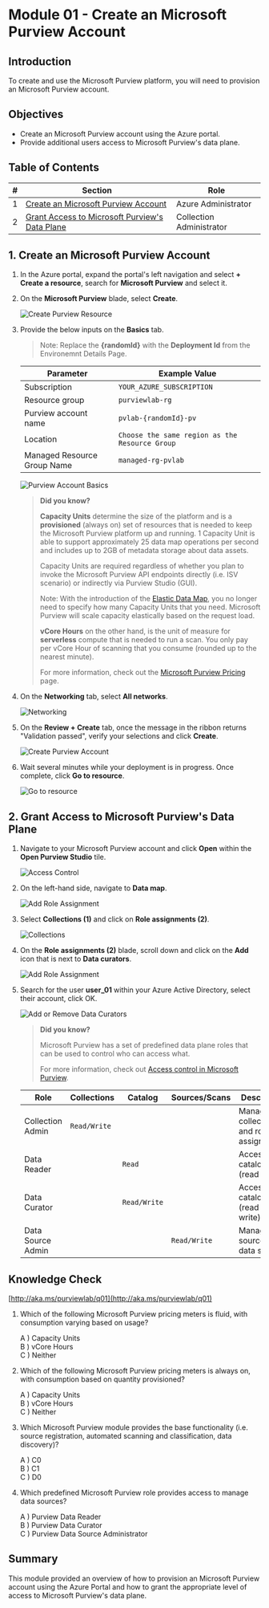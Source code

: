 # Module 01 - Create an Microsoft Purview Account

## Introduction

To create and use the Microsoft Purview platform, you will need to provision an Microsoft Purview account.

## Objectives

* Create an Microsoft Purview account using the Azure portal.
* Provide additional users access to Microsoft Purview's data plane.

## Table of Contents

| #  | Section | Role |
| --- | --- | --- |
| 1 | [Create an Microsoft Purview Account](#1-create-an-azure-purview-account) | Azure Administrator |
| 2 | [Grant Access to Microsoft Purview's Data Plane](#2-grant-access-to-azure-purviews-data-plane) | Collection Administrator |

## 1. Create an Microsoft Purview Account

1. In the Azure portal, expand the portal's left navigation and select **+ Create a resource**, search for **Microsoft Purview** and select it.

2. On the **Microsoft Purview** blade, select **Create**.

    ![Create Purview Resource](../images/module01/purv1.png)

3. Provide the below inputs on the **Basics** tab.  

    > Note: Replace the **{randomId}** with the **Deployment Id** from the Environemnt Details Page.

    | Parameter  | Example Value |
    | --- | --- |
    | Subscription | `YOUR_AZURE_SUBSCRIPTION` |
    | Resource group | `purviewlab-rg` |
    | Purview account name | `pvlab-{randomId}-pv` |
    | Location | `Choose the same region as the Resource Group` |
    | Managed Resource Group Name | `managed-rg-pvlab` |

    ![Purview Account Basics](../images/module01/purv2.png)

    > **Did you know?**
    >
    > **Capacity Units** determine the size of the platform and is a **provisioned** (always on) set of resources that is needed to keep the Microsoft Purview platform up and running. 1 Capacity Unit is able to support approximately 25 data map operations per second and includes up to 2GB of metadata storage about data assets.
    >
    > Capacity Units are required regardless of whether you plan to invoke the Microsoft Purview API endpoints directly (i.e. ISV scenario) or indirectly via Purview Studio (GUI).
    >
    > Note: With the introduction of the [Elastic Data Map](https://docs.microsoft.com/en-us/azure/purview/concept-elastic-data-map), you no longer need to specify how many Capacity Units that you need. Microsoft Purview will scale capacity elastically based on the request load.
    > 
    > **vCore Hours** on the other hand, is the unit of measure for **serverless** compute that is needed to run a scan. You only pay per vCore Hour of scanning that you consume (rounded up to the nearest minute).
    >
    > For more information, check out the [Microsoft Purview Pricing](https://azure.microsoft.com/en-us/pricing/details/azure-purview/) page.

4. On the **Networking** tab, select **All networks**.
   
    ![Networking](../images/module01/purv3.png)

5. On the **Review + Create** tab, once the message in the ribbon returns "Validation passed", verify your selections and click **Create**.

    ![Create Purview Account](../images/module01/purv4.png)

6. Wait several minutes while your deployment is in progress. Once complete, click **Go to resource**.

    ![Go to resource](../images/module01/Mod1-purview05.png)

## 2. Grant Access to Microsoft Purview's Data Plane

1. Navigate to your Microsoft Purview account and click **Open** within the **Open Purview Studio** tile.

    ![Access Control](../images/module01/purv5.png)

2. On the left-hand side, navigate to **Data map**.

    ![Add Role Assignment](../images/module01/Mod1-purview07.png)

3. Select **Collections (1)** and click on **Role assignments (2)**.

    ![Collections](../images/module01/Mod1-purview08.png)

4. On the **Role assignments (2)** blade, scroll down and click on the **Add** icon that is next to **Data curators**.

    ![Add Role Assignment](../images/module01/Mod1-purview09.png)

5. Search for the user **user_01** within your Azure Active Directory, select their account, click OK.

    ![Add or Remove Data Curators](../images/module01/user01.png)

    > **Did you know?**
    >
    > Microsoft Purview has a set of predefined data plane roles that can be used to control who can access what.
    >
    > For more information, check out [Access control in Microsoft Purview](https://docs.microsoft.com/en-us/azure/purview/catalog-permissions).

    | Role  | Collections | Catalog | Sources/Scans | Description | 
    | --- | --- | --- | --- | --- |
    | Collection Admin | `Read/Write` | | | Manage collections and role assignments. |
    | Data Reader ||  `Read` |  | Access to catalog (read only). |
    | Data Curator || `Read/Write` |  | Access to catalog (read & write). |
    | Data Source Admin |  || `Read/Write` | Manage data sources and data scans. |

## Knowledge Check

[http://aka.ms/purviewlab/q01](http://aka.ms/purviewlab/q01)

1. Which of the following Microsoft Purview pricing meters is fluid, with consumption varying based on usage?

    A ) Capacity Units  
    B ) vCore Hours  
    C ) Neither

2. Which of the following Microsoft Purview pricing meters is always on, with consumption based on quantity provisioned?

    A ) Capacity Units  
    B ) vCore Hours  
    C ) Neither

3. Which Microsoft Purview module provides the base functionality (i.e. source registration, automated scanning and classification, data discovery)?

    A ) C0  
    B ) C1  
    C ) D0

4. Which predefined Microsoft Purview role provides access to manage data sources?

    A ) Purview Data Reader  
    B ) Purview Data Curator  
    C ) Purview Data Source Administrator

## Summary

This module provided an overview of how to provision an Microsoft Purview account using the Azure Portal and how to grant the appropriate level of access to Microsoft Purview's data plane.
